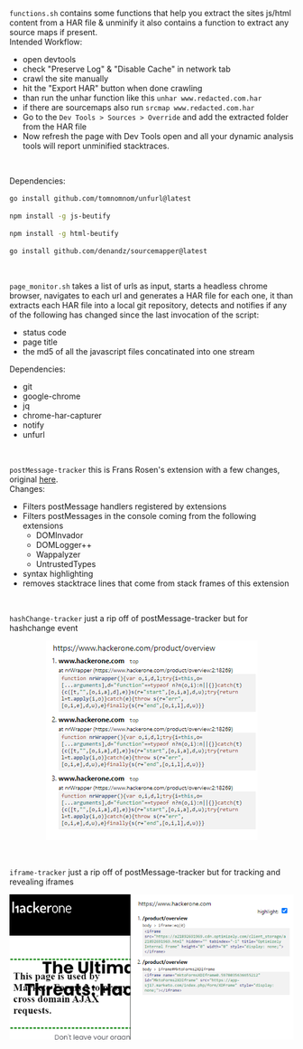 
`functions.sh` contains some functions that help you extract the sites js/html content from a HAR file  & unminify it also contains a function to extract any source maps if present.<br>
Intended Workflow:
- open devtools
- check "Preserve Log" & "Disable Cache" in network tab
- crawl the site manually
- hit the "Export HAR" button when done crawling
- than run the unhar function like this `unhar www.redacted.com.har`
- if there are sourcemaps also run `srcmap www.redacted.com.har`
- Go to the `Dev Tools > Sources > Override` and add the extracted folder from the HAR file
- Now refresh the page with Dev Tools open and all your dynamic analysis tools will report unminified stacktraces.

<br>

Dependencies:
```bash
go install github.com/tomnomnom/unfurl@latest
```
```bash
npm install -g js-beutify
```
```bash
npm install -g html-beutify
```
```bash
go install github.com/denandz/sourcemapper@latest
```
<br>

`page_monitor.sh` takes a list of urls as input, starts a headless chrome browser, navigates to each url and generates a HAR file for each one, it than extracts each HAR file into a local git repository, detects and notifies if any of the following has changed since the last invocation of the script:
- status code
- page title
- the md5 of all the javascript files concatinated into one stream

Dependencies:
- git
- google-chrome
- jq
- chrome-har-capturer
- notify
- unfurl

<br>

`postMessage-tracker` this is Frans Rosen's extension with a few changes, original [here](https://github.com/fransr/postMessage-tracker).
<br>
Changes:
- Filters postMessage handlers registered by extensions
- Filters postMessages in the console coming from the following extensions
  - DOMInvador
  - DOMLogger++
  - Wappalyzer
  - UntrustedTypes
- syntax highlighting
- removes stacktrace lines that come from stack frames of this extension

<br>

`hashChange-tracker` just a rip off of postMessage-tracker but for hashchange event

<p align="center">
  <img src="https://github.com/aristosMiliaressis/js-analysis-tools/blob/master/images/hashChange-tracker.png?raw=true">
</p>

<br>

`iframe-tracker` just a rip off of postMessage-tracker but for tracking and revealing iframes

<p align="center">
  <img src="https://github.com/aristosMiliaressis/js-analysis-tools/blob/master/images/iframe-tracker.png?raw=true">
</p>